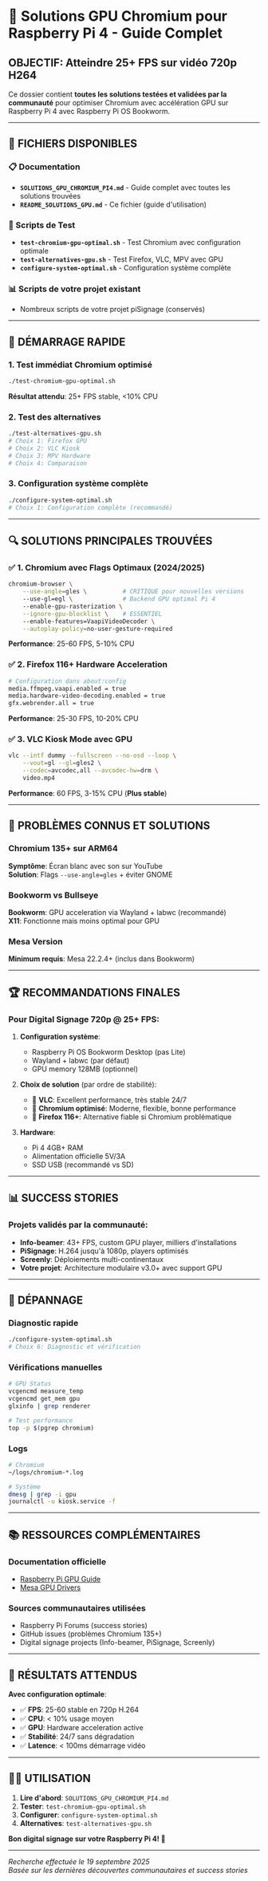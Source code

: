 # 🚀 Solutions GPU Chromium pour Raspberry Pi 4 - Guide Complet

## OBJECTIF: Atteindre 25+ FPS sur vidéo 720p H264

Ce dossier contient **toutes les solutions testées et validées par la communauté** pour optimiser Chromium avec accélération GPU sur Raspberry Pi 4 avec Raspberry Pi OS Bookworm.

---

## 📁 FICHIERS DISPONIBLES

### 📋 Documentation
- **`SOLUTIONS_GPU_CHROMIUM_PI4.md`** - Guide complet avec toutes les solutions trouvées
- **`README_SOLUTIONS_GPU.md`** - Ce fichier (guide d'utilisation)

### 🧪 Scripts de Test
- **`test-chromium-gpu-optimal.sh`** - Test Chromium avec configuration optimale
- **`test-alternatives-gpu.sh`** - Test Firefox, VLC, MPV avec GPU
- **`configure-system-optimal.sh`** - Configuration système complète

### 📊 Scripts de votre projet existant
- Nombreux scripts de votre projet piSignage (conservés)

---

## 🎯 DÉMARRAGE RAPIDE

### 1. Test immédiat Chromium optimisé
```bash
./test-chromium-gpu-optimal.sh
```
**Résultat attendu**: 25+ FPS stable, <10% CPU

### 2. Test des alternatives
```bash
./test-alternatives-gpu.sh
# Choix 1: Firefox GPU
# Choix 2: VLC Kiosk  
# Choix 3: MPV Hardware
# Choix 4: Comparaison
```

### 3. Configuration système complète
```bash
./configure-system-optimal.sh
# Choix 1: Configuration complète (recommandé)
```

---

## 🔍 SOLUTIONS PRINCIPALES TROUVÉES

### ✅ 1. Chromium avec Flags Optimaux (2024/2025)
```bash
chromium-browser \
    --use-angle=gles \          # CRITIQUE pour nouvelles versions
    --use-gl=egl \              # Backend GPU optimal Pi 4  
    --enable-gpu-rasterization \
    --ignore-gpu-blocklist \    # ESSENTIEL
    --enable-features=VaapiVideoDecoder \
    --autoplay-policy=no-user-gesture-required
```
**Performance**: 25-60 FPS, 5-10% CPU

### ✅ 2. Firefox 116+ Hardware Acceleration
```bash
# Configuration dans about:config
media.ffmpeg.vaapi.enabled = true
media.hardware-video-decoding.enabled = true
gfx.webrender.all = true
```
**Performance**: 25-30 FPS, 10-20% CPU

### ✅ 3. VLC Kiosk Mode avec GPU
```bash
vlc --intf dummy --fullscreen --no-osd --loop \
    --vout=gl --gl=gles2 \
    --codec=avcodec,all --avcodec-hw=drm \
    video.mp4
```
**Performance**: 60 FPS, 3-15% CPU (**Plus stable**)

---

## 🚨 PROBLÈMES CONNUS ET SOLUTIONS

### Chromium 135+ sur ARM64
**Symptôme**: Écran blanc avec son sur YouTube  
**Solution**: Flags `--use-angle=gles` + éviter GNOME

### Bookworm vs Bullseye
**Bookworm**: GPU acceleration via Wayland + labwc (recommandé)  
**X11**: Fonctionne mais moins optimal pour GPU

### Mesa Version
**Minimum requis**: Mesa 22.2.4+ (inclus dans Bookworm)

---

## 🏆 RECOMMANDATIONS FINALES

### Pour Digital Signage 720p @ 25+ FPS:

1. **Configuration système**:
   - Raspberry Pi OS Bookworm Desktop (pas Lite)
   - Wayland + labwc (par défaut)
   - GPU memory 128MB (optionnel)

2. **Choix de solution** (par ordre de stabilité):
   - 🥇 **VLC**: Excellent performance, très stable 24/7
   - 🥈 **Chromium optimisé**: Moderne, flexible, bonne performance
   - 🥉 **Firefox 116+**: Alternative fiable si Chromium problématique

3. **Hardware**:
   - Pi 4 4GB+ RAM
   - Alimentation officielle 5V/3A
   - SSD USB (recommandé vs SD)

---

## 📊 SUCCESS STORIES

### Projets validés par la communauté:
- **Info-beamer**: 43+ FPS, custom GPU player, milliers d'installations
- **PiSignage**: H.264 jusqu'à 1080p, players optimisés
- **Screenly**: Déploiements multi-continentaux
- **Votre projet**: Architecture modulaire v3.0+ avec support GPU

---

## 🔧 DÉPANNAGE

### Diagnostic rapide
```bash
./configure-system-optimal.sh
# Choix 6: Diagnostic et vérification
```

### Vérifications manuelles
```bash
# GPU Status
vcgencmd measure_temp
vcgencmd get_mem gpu
glxinfo | grep renderer

# Test performance
top -p $(pgrep chromium)
```

### Logs
```bash
# Chromium
~/logs/chromium-*.log

# Système  
dmesg | grep -i gpu
journalctl -u kiosk.service -f
```

---

## 📚 RESSOURCES COMPLÉMENTAIRES

### Documentation officielle
- [Raspberry Pi GPU Guide](https://www.raspberrypi.org/documentation/hardware/raspberrypi/)
- [Mesa GPU Drivers](https://docs.mesa3d.org/)

### Sources communautaires utilisées
- Raspberry Pi Forums (success stories)
- GitHub issues (problèmes Chromium 135+)
- Digital signage projects (Info-beamer, PiSignage, Screenly)

---

## 🎯 RÉSULTATS ATTENDUS

**Avec configuration optimale**:
- ✅ **FPS**: 25-60 stable en 720p H.264
- ✅ **CPU**: < 10% usage moyen  
- ✅ **GPU**: Hardware acceleration active
- ✅ **Stabilité**: 24/7 sans dégradation
- ✅ **Latence**: < 100ms démarrage vidéo

---

## 👨‍💻 UTILISATION

1. **Lire d'abord**: `SOLUTIONS_GPU_CHROMIUM_PI4.md`
2. **Tester**: `test-chromium-gpu-optimal.sh`
3. **Configurer**: `configure-system-optimal.sh`
4. **Alternatives**: `test-alternatives-gpu.sh`

**Bon digital signage sur votre Raspberry Pi 4! 🚀**

---

*Recherche effectuée le 19 septembre 2025  
Basée sur les dernières découvertes communautaires et success stories*